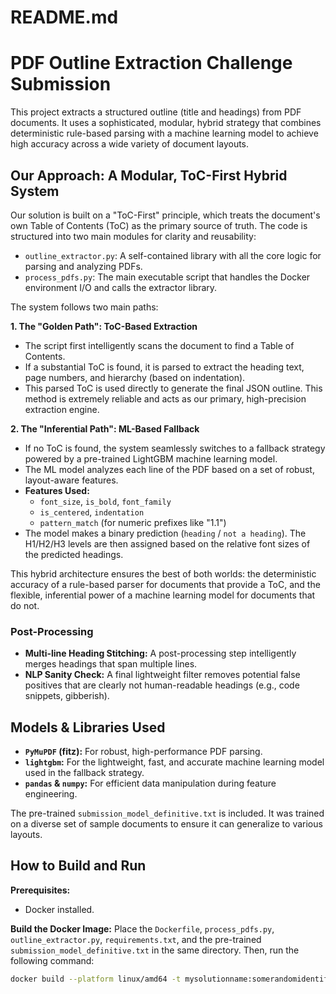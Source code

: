 # README.md

# PDF Outline Extraction Challenge Submission

This project extracts a structured outline (title and headings) from PDF documents. It uses a sophisticated, modular, hybrid strategy that combines deterministic rule-based parsing with a machine learning model to achieve high accuracy across a wide variety of document layouts.

## Our Approach: A Modular, ToC-First Hybrid System

Our solution is built on a "ToC-First" principle, which treats the document's own Table of Contents (ToC) as the primary source of truth. The code is structured into two main modules for clarity and reusability:

- `outline_extractor.py`: A self-contained library with all the core logic for parsing and analyzing PDFs.
- `process_pdfs.py`: The main executable script that handles the Docker environment I/O and calls the extractor library.

The system follows two main paths:

**1. The "Golden Path": ToC-Based Extraction**
   - The script first intelligently scans the document to find a Table of Contents.
   - If a substantial ToC is found, it is parsed to extract the heading text, page numbers, and hierarchy (based on indentation).
   - This parsed ToC is used directly to generate the final JSON outline. This method is extremely reliable and acts as our primary, high-precision extraction engine.

**2. The "Inferential Path": ML-Based Fallback**
   - If no ToC is found, the system seamlessly switches to a fallback strategy powered by a pre-trained LightGBM machine learning model.
   - The ML model analyzes each line of the PDF based on a set of robust, layout-aware features.
   - **Features Used:**
     - `font_size`, `is_bold`, `font_family`
     - `is_centered`, `indentation`
     - `pattern_match` (for numeric prefixes like "1.1")
   - The model makes a binary prediction (`heading` / `not a heading`). The H1/H2/H3 levels are then assigned based on the relative font sizes of the predicted headings.

This hybrid architecture ensures the best of both worlds: the deterministic accuracy of a rule-based parser for documents that provide a ToC, and the flexible, inferential power of a machine learning model for documents that do not.

### Post-Processing
- **Multi-line Heading Stitching:** A post-processing step intelligently merges headings that span multiple lines.
- **NLP Sanity Check:** A final lightweight filter removes potential false positives that are clearly not human-readable headings (e.g., code snippets, gibberish).

## Models & Libraries Used

- **`PyMuPDF` (fitz):** For robust, high-performance PDF parsing.
- **`lightgbm`:** For the lightweight, fast, and accurate machine learning model used in the fallback strategy.
- **`pandas` & `numpy`:** For efficient data manipulation during feature engineering.

The pre-trained `submission_model_definitive.txt` is included. It was trained on a diverse set of sample documents to ensure it can generalize to various layouts.

## How to Build and Run

**Prerequisites:**
- Docker installed.

**Build the Docker Image:**
Place the `Dockerfile`, `process_pdfs.py`, `outline_extractor.py`, `requirements.txt`, and the pre-trained `submission_model_definitive.txt` in the same directory. Then, run the following command:
```sh
docker build --platform linux/amd64 -t mysolutionname:somerandomidentifier .